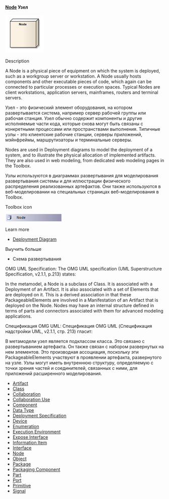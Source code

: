 #### <a href="https://sparxsystems.com/enterprise_architect_user_guide/15.1/model_domains/node.html" target="_blank">Node</a>  Узел

![](_src/d-node.png)

Description

A Node is a physical piece of equipment on which the system is deployed, such as a workgroup server or workstation. A Node usually hosts components and other executable pieces of code, which again can be connected to particular processes or execution spaces. Typical Nodes are client workstations, application servers, mainframes, routers and terminal servers.

Узел - это физический элемент оборудования, на котором развертывается система, например сервер рабочей группы или рабочая станция. Узел обычно содержит компоненты и другие исполняемые части кода, которые снова могут быть связаны с конкретными процессами или пространствами выполнения. Типичные узлы - это клиентские рабочие станции, серверы приложений, мэйнфреймы, маршрутизаторы и терминальные серверы.

Nodes are used in Deployment diagrams to model the deployment of a system, and to illustrate the physical allocation of implemented artifacts. They are also used in web modeling, from dedicated web modeling pages in the Toolbox.

Узлы используются в диаграммах развертывания для моделирования развертывания системы и для иллюстрации физического распределения реализованных артефактов. Они также используются в веб-моделировании на специальных страницах веб-моделирования в Toolbox.

Toolbox icon

![](_src/e-node.png)

Learn more
* <a href="https://sparxsystems.com/enterprise_architect_user_guide/15.1/model_domains/deploymentdiagram.html" target="_blank">Deployment Diagram</a>

Выучить больше
* Схема развертывания

OMG UML Specification:
The OMG UML specification (UML Superstructure Specification, v2.1.1, p.213) states:

In the metamodel, a Node is a subclass of Class. It is associated with a Deployment of an Artifact. It is also associated with a set of Elements that are deployed on it. This is a derived association in that these PackageableElements are involved in a Manifestation of an Artifact that is deployed on the Node. Nodes may have an internal structure defined in terms of parts and connectors associated with them for advanced modeling applications.

Спецификация OMG UML:
Спецификация OMG UML (Спецификация надстройки UML, v2.1.1, стр. 213) гласит:

В метамодели узел является подклассом класса. Это связано с развертыванием артефакта. Он также связан с набором развернутых на нем элементов. Это производная ассоциация, поскольку эти PackageableElements участвуют в проявлении артефакта, развернутого на узле. Узлы могут иметь внутреннюю структуру, определяемую с точки зрения частей и соединителей, связанных с ними, для приложений расширенного моделирования.

<ul>
					<li class="plus"><a href='https://sparxsystems.com/enterprise_architect_user_guide/15.1/model_domains/artifact_element.html'>Artifact</a></li>
					<li class="plus"><a href='https://sparxsystems.com/enterprise_architect_user_guide/15.1/model_domains/class.html'>Class</a></li>
					<li class="noplus"><a href='https://sparxsystems.com/enterprise_architect_user_guide/15.1/model_domains/collaboration2.html'>Collaboration</a></li>
					<li class="noplus"><a href='https://sparxsystems.com/enterprise_architect_user_guide/15.1/model_domains/colloccurrence.html'>Collaboration Use</a></li>
					<li class="noplus"><a href='https://sparxsystems.com/enterprise_architect_user_guide/15.1/model_domains/component.html'>Component</a></li>
					<li class="noplus"><a href='https://sparxsystems.com/enterprise_architect_user_guide/15.1/model_domains/datatypeelem.html'>Data Type</a></li>
					<li class="noplus"><a href='https://sparxsystems.com/enterprise_architect_user_guide/15.1/model_domains/deploymentspec.html'>Deployment Specification</a></li>
					<li class="noplus"><a href='https://sparxsystems.com/enterprise_architect_user_guide/15.1/model_domains/device_element.html'>Device</a></li>
					<li class="noplus"><a href='https://sparxsystems.com/enterprise_architect_user_guide/15.1/model_domains/enumeration_element.html'>Enumeration</a></li>
					<li class="noplus"><a href='https://sparxsystems.com/enterprise_architect_user_guide/15.1/model_domains/execution_environment.html'>Execution Environment</a></li>
					<li class="noplus"><a href='https://sparxsystems.com/enterprise_architect_user_guide/15.1/model_domains/exposeinterface.html'>Expose Interface</a></li>
					<li class="noplus"><a href='https://sparxsystems.com/enterprise_architect_user_guide/15.1/model_domains/informationitem.html'>Information Item</a></li>
					<li class="noplus"><a href='https://sparxsystems.com/enterprise_architect_user_guide/15.1/model_domains/interface.html'>Interface</a></li>
					<li class="noplus"><a href='https://sparxsystems.com/enterprise_architect_user_guide/15.1/model_domains/node.html'>Node</a></li>
					<li class="plus"><a href='https://sparxsystems.com/enterprise_architect_user_guide/15.1/model_domains/object.html'>Object</a></li>
					<li class="noplus"><a href='https://sparxsystems.com/enterprise_architect_user_guide/15.1/model_domains/package.html'>Package</a></li>
					<li class="noplus"><a href='https://sparxsystems.com/enterprise_architect_user_guide/15.1/model_domains/packagingcomponent.html'>Packaging Component</a></li>
					<li class="plus"><a href='https://sparxsystems.com/enterprise_architect_user_guide/15.1/model_domains/part.html'>Part</a></li>
					<li class="plus"><a href='https://sparxsystems.com/enterprise_architect_user_guide/15.1/model_domains/port.html'>Port</a></li>
					<li class="noplus"><a href='https://sparxsystems.com/enterprise_architect_user_guide/15.1/model_domains/primitive.html'>Primitive</a></li>
					<li class="plus"><a href='https://sparxsystems.com/enterprise_architect_user_guide/15.1/model_domains/signal_element.html'>Signal</a></li></ul>